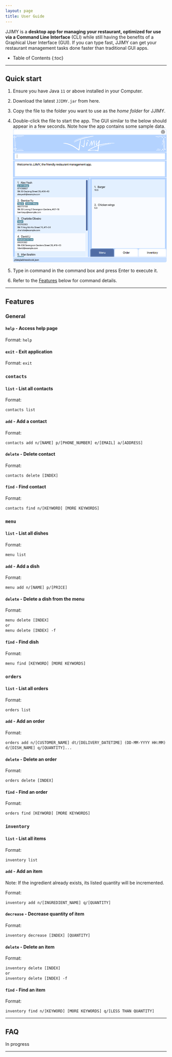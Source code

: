 ```yaml
---
layout: page
title: User Guide
---
```


JJIMY is a **desktop app for managing your restaurant, optimized for use via a Command Line Interface** (CLI) while still having the benefits of a Graphical User Interface (GUI). If you can type fast, JJIMY can get your restaurant management tasks done faster than traditional GUI apps.

* Table of Contents
{:toc}

--------------------------------------------------------------------------------------------------------------------

## Quick start

1. Ensure you have Java `11` or above installed in your Computer.

2. Download the latest `JJIMY.jar` from here.

3. Copy the file to the folder you want to use as the _home folder_ for JJIMY.

4. Double-click the file to start the app. The GUI similar to the below should appear in a few seconds. Note how the app contains some sample data.<br>
   ![Ui](images/Ui.png)

5. Type in command in the command box and press Enter to execute it.

6. Refer to the [Features](#features) below for command details.

--------------------------------------------------------------------------------------------------------------------

## Features

### General

#### `help` - Access help page
Format: `help`

#### `exit` - Exit application
Format: `exit`

### `contacts`

#### `list` - List all contacts
Format: 
```
contacts list
```

#### `add` - Add a contact
Format: 
```
contacts add n/[NAME] p/[PHONE_NUMBER] e/[EMAIL] a/[ADDRESS]
```

#### `delete` - Delete contact
Format:
```
contacts delete [INDEX]
```

#### `find` - Find contact
Format:
```
contacts find n/[KEYWORD] [MORE KEYWORDS]
```

### `menu`

#### `list` - List all dishes
Format: 
```
menu list
```

#### `add` - Add a dish
Format: 
```
menu add n/[NAME] p/[PRICE]  
```

#### `delete` - Delete a dish from the menu
Format:
```
menu delete [INDEX]
or
menu delete [INDEX] -f
```

#### `find` - Find dish
Format:
```
menu find [KEYWORD] [MORE KEYWORDS]
```

### `orders`

#### `list` - List all orders
Format: 
```
orders list
```

#### `add` - Add an order
Format: 
```
orders add n/[CUSTOMER_NAME] dt/[DELIVERY_DATETIME] (DD-MM-YYYY HH:MM) d/[DISH_NAME] q/[QUANTITY]...  
```

#### `delete` - Delete an order
Format:
```
orders delete [INDEX]
```

#### `find` - Find an order
Format:
```
orders find [KEYWORD] [MORE KEYWORDS]
```

### `inventory`

#### `list` - List all items
Format: 
```
inventory list
```

#### `add` - Add an item
Note:
If the ingredient already exists, its listed quantity will be incremented.

Format: 
```
inventory add n/[INGREDIENT_NAME] q/[QUANTITY]
```

#### `decrease` - Decrease quantity of item
Format:
```
inventory decrease [INDEX] [QUANTITY]
```

#### `delete` - Delete an item
Format:
```
inventory delete [INDEX]
or
inventory delete [INDEX] -f
```

#### `find` - Find an item
Format:
```
inventory find n/[KEYWORD] [MORE KEYWORDS] q/[LESS THAN QUANTITY]
```



--------------------------------------------------------------------------------------------------------------------

## FAQ

In progress

--------------------------------------------------------------------------------------------------------------------
